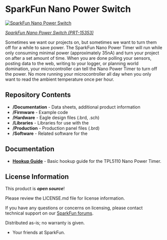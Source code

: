 SparkFun Nano Power Switch
========================================

[![SparkFun Nano Power Switch](https://cdn.sparkfun.com/r/400-400/assets/parts/1/3/8/8/4/PRT-15353-1.jpg)](https://www.sparkfun.com/products/15353)

[*SparkFun Nano Power Switch (PRT-15353)*](https://www.sparkfun.com/products/15353)

Sometimes we want our projects on, but sometimes we want to turn them off for a while to save power. The SparkFun Nano Power Timer will run while only consuming minimal power (approximately 35nA) and turn your project on after a set amount of time. When you are done polling your sensors, posting data to the web, writing to your logger, or planning world domination, your microcontroller can tell the Nano Power Timer to turn off the power. No more running your microcontroller all day when you only want to read the ambient temperature once per hour.

Repository Contents
-------------------

* **/Documentation** - Data sheets, additional product information
* **/Firmware** - Example code 
* **/Hardware** - Eagle design files (.brd, .sch)
* **/Libraries** - Libraries for use with the <PRODUCT NAME>
* **/Production** - Production panel files (.brd)
* **/Software** - Related software for the <PRODUCT NAME>

Documentation
--------------
* **[Hookup Guide](https://learn.sparkfun.com/tutorials/tpl5110-nano-power-timer-hookup-guide)** - Basic hookup guide for the TPL5110 Nano Power Timer.

License Information
-------------------
This product is _**open source**_! 

Please review the LICENSE.md file for license information. 

If you have any questions or concerns on licensing, please contact technical support on our [SparkFun forums](https://forum.sparkfun.com/viewforum.php?f=152).

Distributed as-is; no warranty is given.

- Your friends at SparkFun.
